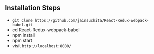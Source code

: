 ## Installation Steps

* `git clone https://github.com/jainsuchita/React-Redux-webpack-babel.git`
* cd React-Redux-webpack-babel
* npm install
* npm start
* visit `http://localhost:8080/`
